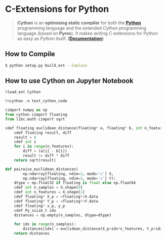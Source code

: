 # C-Extensions for Python

> **Cython** is an **optimising static compiler** for both the **[Python](https://www.python.org/about/)** programming language and the extended Cython programming language (based on **Pyrex**). It makes writing C extensions for Python as easy as Python itself. **([Documentation](https://cython.org/#documentation))**

## How to Compile

```sh
$ python setup.py build_ext --inplace
```

## How to use Cython on Jupyter Notebook

```py
%load_ext Cython
```

```py
%%cython -n test_cython_code

cimport numpy as np
from cython cimport floating
from libc.math cimport sqrt

cdef floating euclidean_distance(floating* a, floating* b, int n_features) nogil:
    cdef floating result, diff
    result = 0
    cdef int i
    for i in range(n_features):
        diff = (a[i] - b[i])
        result += diff * diff
    return sqrt(result)

def pairwise_euclidean_distances(
        np.ndarray[floating, ndim=2, mode='c'] X,
        np.ndarray[floating, ndim=2, mode='c'] Y):
    dtype = np.float32 if floating is float else np.float64
    cdef int n_samples = X.shape[0]
    cdef int n_features = X.shape[1]
    cdef floating* X_p = <floating*>X.data
    cdef floating* Y_p = <floating*>Y.data
    cdef floating* x_p, y_p
    cdef Py_ssize_t idx
    distances = np.empty(n_samples, dtype=dtype)
    
    for idx in range(n_samples):
        distances[idx] = euclidean_distance(X_p+idx*n_features, Y_p+idx*n_features, n_features)
    return distances
```
